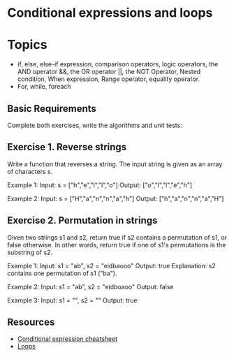 # Conditional expressions and loops

# Topics
- if, else, else-if expression, comparison operators, logic operators, the AND operator &&, the OR operator ||, the NOT Operator, Nested condition, When expression, Range operator, equality operator.
- For, while, foreach

## Basic Requirements
Complete both exercises, write the algorithms and unit tests:

## Exercise 1. Reverse strings
Write a function that reverses a string. The input string is given as an array of characters s.

  Example 1:
  Input: s = ["h","e","l","l","o"]
  Output: ["o","l","l","e","h"]

  Example 2:
  Input: s = ["H","a","n","n","a","h"]
  Output: ["h","a","n","n","a","H"]

## Exercise 2. Permutation in strings
Given two strings s1 and s2, return true if s2 contains a permutation of s1, or false otherwise.
In other words, return true if one of s1's permutations is the substring of s2.

  Example 1:
  Input: s1 = "ab", s2 = "eidbaooo"
  Output: true
  Explanation: s2 contains one permutation of s1 ("ba").

  Example 2:
  Input: s1 = "ab", s2 = "eidboaoo"
  Output: false

  Example 3:
  Input: s1 = "", s2 = ""
  Output: true

## Resources

- [Conditional expression cheatsheet](https://www.codecademy.com/learn/learn-kotlin/modules/learn-kotlin-conditional-expressions/cheatsheet)
- [Loops](https://www.codecademy.com/learn/learn-kotlin/modules/learn-kotlin-loops/cheatsheet)
